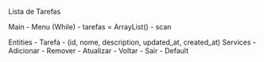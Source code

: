 


Lista de Tarefas

Main 
	- Menu	(While)
	- tarefas = ArrayList<Tarefa>()
	- scan

Entities
	- Tarefa
		- (id, nome, description, updated_at, created_at)
Services 
	- Adicionar
	- Remover
	- Atualizar
	- Voltar
	- Sair
	- Default

	